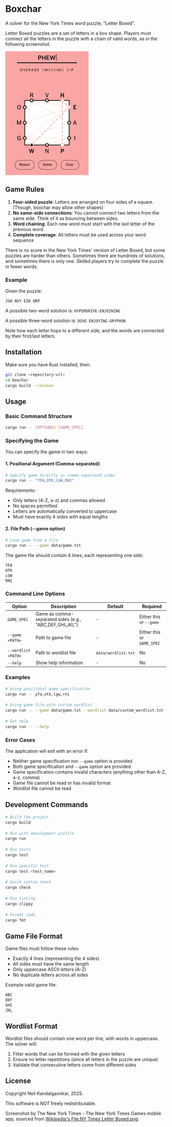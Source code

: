 # Boxchar

A solver for the New York Times word puzzle, "Letter Boxed". 

Letter Boxed puzzles are a set of letters in a box shape. Players must connect all the letters in the puzzle 
with a chain of valid words, as in the following screenshot.

![Screenshot of NYTimes Letter Boxed](NY_Times_Letter_Boxed.png)

## Game Rules

1. **Four-sided puzzle**: Letters are arranged on four sides of a square. (Though, boxchar may allow other shapes)
2. **No same-side connections**: You cannot connect two letters from the same side. Think of it as bouncing between sides.
3. **Word chaining**: Each new word must start with the last letter of the previous word
4. **Complete coverage**: All letters must be used across your word sequence

There is no score in the New York Times' version of Letter Boxed, but some puzzles are harder than 
others. Sometimes there are hundreds of solutions, and sometimes there is only one. Skilled players try 
to complete the puzzle in fewer words.

### Example

Given the puzzle:
```
JGH NVY EID ORP
```

A possible two-word solution is: `HYPERDRIVE-ENJOINING`

A possible three-word solution is: `DOVE-ENJOYING-GRYPHON`


Note how each letter hops to a different side, and the words are connected by their first/last letters.

## Installation

Make sure you have Rust installed, then:

```bash
git clone <repository-url>
cd boxchar
cargo build --release
```

## Usage

### Basic Command Structure

```bash
cargo run -- [OPTIONS] [GAME_SPEC]
```

### Specifying the Game

You can specify the game in two ways:

#### 1. Positional Argument (Comma-separated)
```bash
# Specify game directly as comma-separated sides
cargo run -- "YFA,OTK,LGW,RNI"
```

Requirements:
- Only letters (A-Z, a-z) and commas allowed
- No spaces permitted
- Letters are automatically converted to uppercase
- Must have exactly 4 sides with equal lengths

#### 2. File Path (--game option)
```bash
# Load game from a file
cargo run -- --game data/game.txt
```

The game file should contain 4 lines, each representing one side:
```
YFA
OTK
LGW
RNI
```

### Command Line Options

| Option | Description | Default | Required |
|--------|-------------|---------|----------|
| `GAME_SPEC` | Game as comma-separated sides (e.g., "ABC,DEF,GHI,JKL") | - | Either this or `--game` |
| `--game <PATH>` | Path to game file | - | Either this or `GAME_SPEC` |
| `--wordlist <PATH>` | Path to wordlist file | `data/wordlist.txt` | No |
| `--help` | Show help information | - | No |

### Examples

```bash
# Using positional game specification
cargo run -- yfa,otk,lgw,rni

# Using game file with custom wordlist
cargo run -- --game data/game.txt --wordlist data/custom_wordlist.txt

# Get help
cargo run -- --help
```

### Error Cases

The application will exit with an error if:
- Neither game specification nor `--game` option is provided
- Both game specification and `--game` option are provided
- Game specification contains invalid characters (anything other than A-Z, a-z, comma)
- Game file cannot be read or has invalid format
- Wordlist file cannot be read

## Development Commands

```bash
# Build the project
cargo build

# Run with development profile
cargo run

# Run tests
cargo test

# Run specific test
cargo test <test_name>

# Quick syntax check
cargo check

# Run linting
cargo clippy

# Format code
cargo fmt
```

## Game File Format

Game files must follow these rules:
- Exactly 4 lines (representing the 4 sides)
- All sides must have the same length
- Only uppercase ASCII letters (A-Z)
- No duplicate letters across all sides

Example valid game file:
```
ABC
DEF
GHI
JKL
```

## Wordlist Format

Wordlist files should contain one word per line, with words in uppercase. The solver will:
1. Filter words that can be formed with the given letters
2. Ensure no letter repetitions (since all letters in the puzzle are unique)
3. Validate that consecutive letters come from different sides


## License

Copyright Neil Kandalgaonkar, 2025. 

This software is *NOT* freely redistributable.

Screenshot by The New York Times - The New York Times Games mobile app, sourced from [Wikipedia's File:NY Times Letter Boxed.png](https://en.wikipedia.org/w/index.php?curid=76415365).
